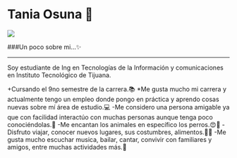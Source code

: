 # Tania Osuna 👋

![](https://media1.giphy.com/media/IwTWTsUzmIicM/giphy.gif)

###Un poco sobre mi...✨
___
Soy estudiante de Ing en Tecnologías de la Información y comunicaciones en Instituto Tecnológico de Tijuana. 

+Cursando el 9no semestre de la carrera.📚
*Me gusta mucho mi carrera y actualmente tengo un empleo donde pongo en práctica y aprendo cosas nuevas sobre mí área de estudio.💻
-Me considero una persona amigable ya que con facilidad interactúo con muchas personas aunque tenga poco conociéndolas.👫
-Me encantan los animales en específico los perros.😍🐶
-Disfruto viajar, conocer nuevos lugares, sus costumbres, alimentos.🍺🍗
-Me gusta mucho escuchar musica, bailar, cantar, convivir con familiares y amigos, entre muchas actividades más.💃
